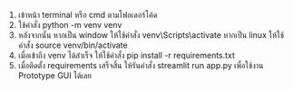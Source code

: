 1. เข้าหน้า terminal หรือ cmd ตามโฟลเดอร์โค้ด 
2. ใช้คำสั่ง python -m venv venv 
3. หลังจากนั้น หากเป็น window ให้ใช้คำสั่ง venv\Scripts\activate หากเป็น linux ให้ใช้คำสั่ง source venv/bin/activate 
4. เมื่อเข้าถึง venv ได้สำเร็จ ให้ใช้คำสั่ง pip install -r requirements.txt 
5. เมื่อติดตั้ง requirements เสร็จสิ้น ให้รันคำสั่ง streamlit run app.py เพื่อใช้งาน Prototype GUI ได้เลย 